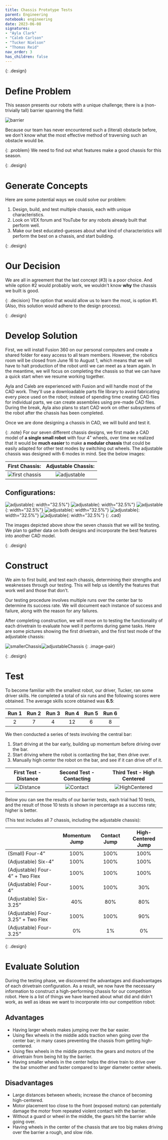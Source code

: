 ```yaml
---
title: Chassis Prototype Tests
parent: Engineering
notebook: engineering
date: 2023-06-08
signatures:
- "Ayla Clark"
- "Caleb Carlson"
- "Tucker Nielson"
- "Thomas Reid"
nav_order: 3
has_children: false
---
```


{: .design}
# Define Problem

This season presents our robots with a unique challenge; there is a (non-trivially tall) barrier spanning the field:

![barrier](https://lh3.googleusercontent.com/pw/ABLVV85IpLtfwDRrN8mD9ewp_jYHcZzoK9sG62c2ecON3zKM4t2orRJoMTedifC5vtVWBO1NgAbRM7M6baGGtgqJtkaSkZk8GGFvhyxL4y3S9BNf6hRVpNiPM-ZUo2nKh2YMAEEmlqrcd2GzgREITE9x_Jde=w994-h468-s-no-gm)

Because our team has never encountered such a (literal) obstacle before, we don't know what the most effective method of traversing such an obstacle would be.

{: .problem}
We need to find out what features make a good chassis for this season.

{: .design}
# Generate Concepts

Here are some potential ways we could solve our problem:

1. Design, build, and test multiple chassis, each with unique characteristics.
2. Look on VEX forum and YouTube for any robots already built that perform well.
3. Make our best educated-guesses about what kind of characteristics will perform the best on a chassis, and start building.

{: .design}
# Our Decision

We are all in agreement that the last concept (#3) is a poor choice. And while option #2 would probably work, we wouldn't know **why** the chassis we built is good.

{: .decision}
The option that would allow us to learn the most, is option #1. (Also, this solution would adhere to the design process).

{: .design}
# Develop Solution

First, we will install Fusion 360 on our personal computers and create a shared folder for easy access to all team members. However, the robotics room will be closed from June 16 to August 1, which means that we will have to halt production of the robot until we can meet as a team again. In the meantime, we will focus on completing the chassis so that we can have a quick start when we resume working together.

Ayla and Caleb are experienced with Fusion and will handle most of the CAD work. They'll use a downloadable parts file library to avoid fabricating every piece used on the robot; instead of spending time creating CAD files for individual parts, we can create assemblies using pre-made CAD files. During the break, Ayla also plans to start CAD work on other subsystems of the robot after the chassis has been completed.

Once we are done designing a chassis in CAD, we will build and test it.

{: .note}
For our seven different chassis designs, we first made a CAD model of **a single small robot** with four 4” wheels, over time we realized that it would be **much easier** to make **a modular chassis** that could be easily adapted for other test modes by switching out wheels. The adjustable chassis was designed with 6 modes in mind. See the below images:

| First Chassis: | Adjustable Chassis: |
|:---:|:---:|
|![first chassis](https://lh3.googleusercontent.com/pw/ABLVV84bNHoFMhko8bs79MSZILgkUjuVhS3fMZWkgjADKfFNlexYsscqmfUqxFv1o-PKYR1OewNlT4juocrfBujSQoW8xdq-vNumgDc_YVtLB9O83aVNfq5EQhdPvJgEuITjnZJi1GVvI_bgSVO5rpCrU_te=w1586-h1060-s-no-gm) | ![adjustable](https://lh3.googleusercontent.com/pw/ABLVV86iiD4xiX7193GuY_nEFckSznQJyyd4n5FABf99XIQSG6OQdcx-8qKnnAbF4dejfxDN_nSahO0XN4eT52yygDKbIQVG2koWBBZxw-gpdpN-5C0wFR5XsWkA4apkLx8HiI3VPryWNqTxn-lyN_Oz8AjH=w1586-h1060-s-no-gm) |

## Configurations:

![adjustable](https://lh3.googleusercontent.com/pw/ABLVV84bt5wPuUikx5W_w1gaANE4JPnASezj4MT0roXPXppkkw1UiGwMTY1TarAS-m2WFXtsLb713CVQOscpb-cN5cxZgUqOnYFR8QImBJbirb6pEEHFsVFUk-2yiqMi4MfqTh5IkRTAoQld3viBVek5-Lr1=w1586-h1060-s-no-gm){: width="32.5%"}
![adjustable](https://lh3.googleusercontent.com/pw/ABLVV85ytVgTa4na_M8rzTs45fDT6KZWuAFtHHgEGmGsqAXZzpUEDKoUhr0kxh7oPRLp5n0JghJQBBuxdcib1Wf2ESH5em6A5UruLqw-A-_i8d0oVw4DZBPj_ydSz-nCcldsor4DTu16sGfDJtcFiMDjjTOA=w1586-h1060-s-no-gm){: width="32.5%"}
![adjustable](https://lh3.googleusercontent.com/pw/ABLVV85gJCI_Lz4cbaRdjp8HuiAC8mWu-BUPfYYfQItRm52Q_EwaT8pLDb2xKmdy6TVheA3pOifzG1TyH0r6JT-U5vT4uBDAb23vpGNtae7kujKQXd6b6ryijgWl8h1yzTaqo6N5rw3sqF3j11Q7fsq8OeVp=w1586-h1060-s-no-gm){: width="32.5%"}
![adjustable](https://lh3.googleusercontent.com/pw/ABLVV87bjfeWbubq8djNKsnUZulq73gHr3w_kbB5mtdwQd5w2TIXTQ-lfspeCWrUTsQ-0y3epIdNLJZgB-7yxiO84aCYRbJ7EumU_KONnARlMHWwwxC6NCLeVUjNLfMseNM0f4j639SIivZEhJwn840fCHZh=w1586-h1060-s-no-gm){: width="32.5%"}
![adjustable](https://lh3.googleusercontent.com/pw/ABLVV85oUHH2Fr9JawM98iPGn43jVqXjdv6b1XR-jcuKwWHt3eyOB0-FS2q9HUDgAVZq1fqe0hGKzAlhFgMnrgSolgPpFDhfRZ8uDi1bVBenow-0DtrkGHS6I58k2AFZrWxru2Ld1cnwLLMBB51zjluM09ra=w1586-h1060-s-no-gm){: width="32.5%"}
![adjustable](https://lh3.googleusercontent.com/pw/ABLVV87g37bgAM9270N0H2D9hKtER3YbgO-Q6MpP3HMQA-hJbe5ao9peUlCPIf9KQourKIkAy3FSdws3dh8ovaO587ChgVqACmHqLd7vAMDyiH_pog9eXNbV-uZzHc-s7uifCC2xRjtlO9tYJgWLVJx_djvG=w1586-h1060-s-no-gm){: width="32.5%"}
 {: .cad}

The images depicted above show the seven chassis that we will be testing. We plan to gather data on both designs and incorporate the best features into another CAD model.

{: .design}
# Construct

We aim to first build, and test each chassis, determining their strengths and weaknesses through our testing. This will help us identify the features that work well and those that don't.

Our testing procedure involves multiple runs over the center bar to determine its success rate. We will document each instance of success and failure, along with the reason for any failures.

After completing construction, we will move on to testing the functionality of each drivetrain to evaluate how well it performs during game tasks. Here are some pictures showing the first drivetrain, and the first test mode of the adjustable chassis:

![smallerChassis](https://lh3.googleusercontent.com/pw/ABLVV84ieFSsRrP6cGe2CLIIZf1L6732Okgpee7N_KVGtVwMHQhueOeFF4UvJkbTj9NznY0UAqx7AnnqJLxkdkqAa7sFlIbXwInzfu24VUNCwJww5F5FQ1ff9O_oQ_4AJ9TTHbw4PLpylJCCFG_oBwGg7xBO=w795-h1060-s-no-gm)![adjustableChassis](https://lh3.googleusercontent.com/pw/ABLVV840r6PuvdLkV_0Gr-q0ZV_hvpwBC8Ta3HyeOxPdwM5un5IRfZ-vBi2gIf_YH5u6GD_urJUYVwlFfaAH45Zvd0XsE-HFepRJj69jCfEcJLs59XiVW6EvgF8TeNQLv4qLHrF9YGR5vqL-J3n0LYVLW41V=w1413-h1060-s-no-gm)
{: .image-pair}

{: .design}
# Test

To become familiar with the smallest robot, our driver, Tucker, ran some driver skills. He completed a total of six runs and the following scores were obtained. The average skills score obtained was **6.5**:

| Run 1 | Run 2 | Run 3 | Run 4 | Run 5 | Run 6 |
|:---:|:---:|:---:|:---:|:---:|:---:|
|2|7|4|12|6|8|

We then conducted a series of tests involving the central bar:

1. Start driving at the bar early, building up momentum before driving over the bar.
2. Start driving where the robot is contacting the bar, then drive over.
3. Manually high center the robot on the bar, and see if it can drive off of it.

| First Test - Distance | Second Test - Contacting | Third Test - High Centered |
|:---:|:---:|:---:|
|![Distance](https://lh3.googleusercontent.com/pw/ABLVV87Ff897OKiyeERVxFsQBA5_0-RwNTq5YW7QpwcyRli8EB8XXU7zgN2AVtcoygsZm_Gt-y6b3kUArSxZSvoGKZSL1eqrZkcKHrO_g6sh10pHvlFDGGVA2yg8yG9r86Ky-0PKiBL5OwGh7Uwj_CqtXukN=w1413-h1060-s-no-gm) | ![Contact](https://lh3.googleusercontent.com/pw/ABLVV84X0NjK5Si0K23BHYGi8iRB9Kj3ie4NcYrO-hgcolt1r4IEkIE7qwuFuux6eltu3WygUKrawNZqsPTfkwhLoSqzhaaVzEUbI9iJD76PI6fX0cY4cqKVglV6n_SmznAAJTONIFmOfofFVO07Gg5DgWbq=w1413-h1060-s-no-gm) | ![HighCentered](https://lh3.googleusercontent.com/pw/ABLVV86wDTIlwl7dYaxQIazg9QSDUnhDfqC_afiVVXCJAvevWc26QByHZuFNprWn7-MlS1Ala0m6XErGlIoyKkNQUdq44f0572vXdgGoqlDZVzdF3q9LaOjOJ3KBaq6gDhFLpayu46-vLbasjcqKh3uHHTEB=w1413-h1060-s-no-gm) |

Below you can see the results of our barrier tests, each trial had 10 tests, and the result of those 10 tests is shown in percentage as a success rate; higher is better.

(This test includes all 7 chassis, including the adjustable chassis):

| | Momentum Jump | Contact Jump | High-Centered Jump|
|:---|:---:|:---:|:---:|
| (Small) Four-4” | 100% | 100% | 100% |
| (Adjustable) Six-4”  | 100% | 100% | 100% |
| (Adjustable) Four-4” + Two Flex | 100% | 100% | 100% |
| (Adjustable) Four-4” | 100% | 100% | 30% |
| (Adjustable) Six-3.25” | 40% | 80% | 80% |
| (Adjustable) Four-3.25” + Two Flex | 100% | 100% | 90% |
| (Adjustable) Four-3.25” | 0% | 1% | 0% |

{: .design}
# Evaluate Solution

During the testing phase, we discovered the advantages and disadvantages of each drivetrain configuration. As a result, we now have the necessary information to construct a high-performing chassis for our competition robot. Here is a list of things we have learned about what did and didn't work, as well as ideas we want to incorporate into our competition robot:

## Advantages

* Having larger wheels makes jumping over the bar easier.
* Using flex wheels in the middle adds traction when going over the center bar; in many cases preventing the chassis from getting high-centered.
* Using flex wheels in the middle protects the gears and motors of the drivetrain from being hit by the barrier.
* Having smaller wheels in the center helps the drive train to drive over the bar smoother and faster compared to larger diameter center wheels.

## Disadvantages

* Large distances between wheels; increase the chance of becoming high-centered.
* Motor placement too close to the front (exposed motors) can potentially damage the motor from repeated violent contact with the barrier.
* Without a guard or wheel in the middle, the gears hit the barrier while going over.
* Having wheels in the center of the chassis that are too big makes driving over the barrier a rough, and slow ride.